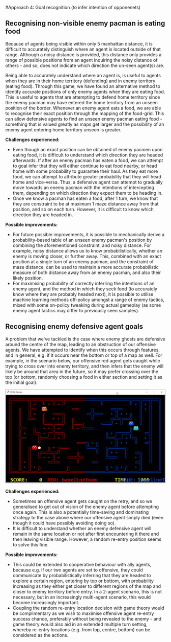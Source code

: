 #Approach 4: Goal recognition (to infer intention of opponenets)

## Recognising non-visible enemy pacman is eating food

Because of agents being visible within only 5 manhattan distance, it is difficult to accurately distinguish where an agent is located outside of that range. Although a noisy distance is provided, this distance only provides a range of possible positions from an agent inquiring the noisy distance of others - and so, does not indicate which direction the un-seen agent(s) are. 

Being able to accurately understand where an agent is, is useful to agents when they are in their home territory (defending) and in enemy territory (eating food). Through this game, we have found an alternative method to identify accurate positions of only enemy agents when they are eating food. This is useful to agents that are attempting to defend home territory since the enemy pacman may have entered the home territory from an unseen position of the border. Whenever an enemy agent eats a food, we are able to recognise their exact position through the mapping of the food-grid. This can allow defensive agents to find an unseen enemy pacman eating food - something that is valued greatly as maps get larger and the possibility of an enemy agent entering home territory unseen is greater.

**Challenges experienced:**
* Even though an exact position can be obtained of enemy pacmen upon eating food, it is difficult to understand which direction they are headed afterwards. If after an enemy pacman has eaten a food, we can attempt to goal infer that they will either continue to eat food nearby, or head home with some probability to guarantee their haul. As they eat more food, we can attempt to attribute greater probability that they will head home and vice-versa. Thus, a defensive agent can attempt to gradually move towards an enemy pacman with the intentions of intercepting them, depending on which direction they expect them to be heading in.
*  Once we know a pacman has eaten a food, after 1 turn, we know that they are constraint to be at maximum 1 maze distance away from that position, and so on each turn. However, it is difficult to know which direction they are headed in.

**Possible improvements:**
* For future possible improvements, it is possible to mechanically derive a probability-based table of an unseen enemy pacman's position by combining the aforementioned constraint, and noisy distance. For example, noisy distance allows us to know probabilistically, whether an enemy is moving closer, or further away. This, combined with an exact position at a single turn of an enemy pacman, and the constraint of maze distance, can be used to maintain a more accurate probabilistic measure of both distance away from an enemy pacman, and also their likely position. 
* For maximising probability of correctly inferring the intentions of an enemy agent, and the method in which they seek food (to accurately know where they are probably headed next), it is possible to utilise machine learning methods off-policy amongst a range of enemy tactics, mixed with some on-policy tweaking during actual gameplay (as some enemy agent tactics may differ to previously seen samples).


## Recognising enemy defensive agent goals

A problem that we've tackled is the case where enemy ghosts are defensive around the centre of the map, leading to an obstruction of our offensive agents. We have attempted to identify when this occurs through features, and in general, e.g. if it occurs near the bottom or top of a map as well. For example, in the scenario below, our offensive red agent gets caught while trying to cross over into enemy territory, and then infers that the enemy will likely be around that area in the future, so it may prefer crossing over the top (or bottom, randomly choosing a food in either section and setting it as the initial goal).

![11_-_goal_infer_and_switch_to_random_food](uploads/bf306a20590ef6c155a74d72679a98e0/11_-_goal_infer_and_switch_to_random_food.gif)

**Challenges experienced:**
*  Sometimes an offensive agent gets caught on the retry, and so we generalised to get out of vision of the enemy agent before attempting once again. This is also a potentially time-saving and dominating strategy to the case above where our offensive agent simply died (even though it could have possibly avoiding doing so).
* It is difficult to understand whether an enemy defensive agent will remain in the same location or not after first encountering it there and then leaving visible range. However, a random re-entry position seems to solve this fine. 

**Possible improvements:**
* This could be extended to cooperative behaviour with ally agents, because e.g. if our two agents are set to offensive, they could communicate by probabilistically inferring that they are headed to explore a certain region, entering by top or bottom, with probability increasing as they either get closer to different regions of the map and closer to enemy territory before entry. In a 2-agent scenario, this is not necessary, but in an increasingly multi-agent scenario, this would become increasingly important.
* Coupling the random re-entry location decision with game theory would be complimentary as we wish to maximise offensive agent re-entry success chance, preferably without being revealed to the enemy - and game theory would also aid in an extended multiple turn setting, whereby re-entry locations (e.g. from top, centre, bottom) can be considered as the actions.